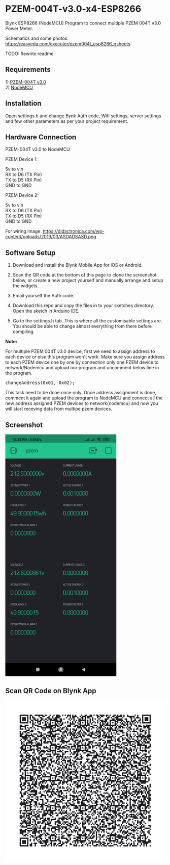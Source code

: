 # PZEM-004T-v3.0-x4-ESP8266
Blynk ESP8266 (NodeMCU) Program to connect multiple PZEM 004T v3.0 Power Meter. 

Schematics and some photos:
https://easyeda.com/executer/pzem004t_esp8266_gsheets

TODO: Rewrite readme
<h2> Requirements </h2>
1) <a href="http://s.click.aliexpress.com/e/ElytDjIu" rel="nofollow">PZEM-004T v3.0 </a><br>
2) <a href="http://s.click.aliexpress.com/e/nlefJ4PI" rel="nofollow">NodeMCU </a><br>
<h2> Installation </h2>
Open settings.h and change Bynk Auth code, Wifi settings, server settings and few other parameters as per your project requirement.


<h2> Hardware Connection </h2>

PZEM-004T v3.0 to NodeMCU

PZEM Device 1:

   5v to vin<br>
   RX to D6 (TX Pin)<br>
   TX to D5 (RX Pin)<br>
   GND to GND<br>

PZEM Device 2:

   5v to vin<br>
   RX to D6 (TX Pin)<br>
   TX to D5 (RX Pin)<br>
   GND to GND<br>

   For wiring image: https://didactronica.com/wp-content/uploads/2019/03/ASDADSASD.png

<h2> Software Setup </h2>

1) Download and install the Blynk Mobile App for iOS or Android.

2) Scan the QR code at the bottom of this page to clone the screenshot below, or create a new project yourself and manually arrange and setup the widgets.

3) Email yourself the Auth code.

4) Download this repo and copy the files in to your sketches directory. Open the sketch in Arduino IDE.

5) Go to the settings.h tab. This is where all the customisable settings are. You should be able to change almost everything from there before compiling.

<b>Note:</b>

For multiple PZEM 004T v3.0 device, first we need to assign address to each device or else this program won't work. Make sure you assign address to each PZEM device one by one by connection only one PZEM device to network/Nodemcu and upload our program and uncomment below line in the program.

<pre>changeAddress(0x01, 0x02);</pre>

This task need to be done once only. Once address assignment is done, comment it again and upload the program to NodeMCU and connect all the new address assigned PZEM devices to network(nodemcu) and now you will start receving data from multipe pzem devices. 

<h2> Screenshot </h2>

<img src="/images/project-screenshot-1.png" alt="project screenshot 1" title="project screenshot 1" width="350" height="">
<h2> Scan QR Code on Blynk App </h2>

<img src="/images/blynk-scan-qr-code.png" alt="Blynk Project QR code" title="Blynk Project QR code">
